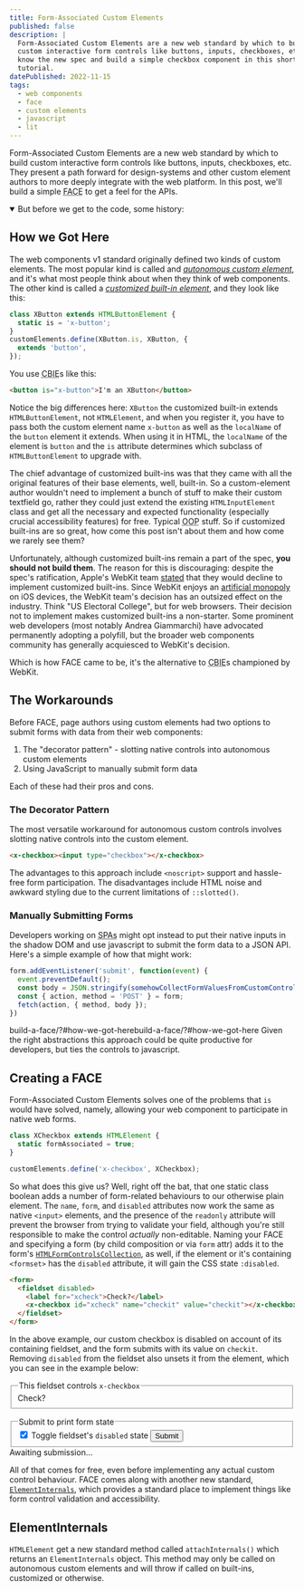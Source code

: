 ```yaml
---
title: Form-Associated Custom Elements
published: false
description: |
  Form-Associated Custom Elements are a new web standard by which to build
  custom interactive form controls like buttons, inputs, checkboxes, etc. Get to 
  know the new spec and build a simple checkbox component in this short 
  tutorial.
datePublished: 2022-11-15
tags:
  - web components
  - face
  - custom elements
  - javascript
  - lit
---
```


Form-Associated Custom Elements are a new web standard by which to build custom
interactive form controls like buttons, inputs, checkboxes, etc. They present a
path forward for design-systems and other custom element authors to more deeply
integrate with the web platform. In this post, we'll build a simple <abbr
title="Form-Associated custom element">FACE</abbr> to get a feel for the APIs.

<details open><summary>But before we get to the code, some history:</summary>

## How we Got Here

The web components v1 standard originally defined two kinds of custom elements.
The most popular kind is called and *[autonomous custom element][ace]*, and
it's what most people think about when they think of web components. The other
kind is called a *[customized built-in element][cbie]*, and they look like
this:

```js
class XButton extends HTMLButtonElement {
  static is = 'x-button';
}
customElements.define(XButton.is, XButton, {
  extends 'button',
});
```

You use <abbr title="customized-built-in-element">CBIE</abbr>s like this:

```html
<button is="x-button">I'm an XButton</button>
```

Notice the big differences here: `XButton` the customized built-in extends
`HTMLButtonElement`, not `HTMLElement`, and when you register it, you have to
pass both the custom element name `x-button` as well as the `localName` of the
`button` element it extends. When using it in HTML, the `localName` of the
element is `button` and the `is` attribute determines which subclass of
`HTMLButtonElement` to upgrade with.

The chief advantage of customized built-ins was that they came with all the
original features of their base elements, well, built-in. So a custom-element
author wouldn't need to implement a bunch of stuff to make their custom
textfield go, rather they could just extend the existing `HTMLInputElement`
class and get all the necessary and expected functionality (especially crucial
accessibility features) for free. Typical <abbr title="object-oriented
programming">OOP</abbr> stuff. So if customized built-ins are so great, how
come this post isn't about them and how come we rarely see them?

Unfortunately, although customized built-ins remain a part of the spec, **you
should not build them**. The reason for this is discouraging: despite the
spec's ratification, Apple's WebKit team [stated][no-cbie] that they would
decline to implement customized built-ins. Since WebKit enjoys an [artificial
monopoly][open-web-advocacy] on iOS devices, the WebKit team's decision has an
outsized effect on the industry. Think "US Electoral College", but for web
browsers. Their decision not to implement makes customized built-ins a
non-starter. Some prominent web developers (most notably Andrea Giammarchi)
have advocated permanently adopting a polyfill, but the broader web components
community has generally acquiesced to WebKit's decision.

Which is how FACE came to be, it's the alternative to <abbr
title="customized-built-in-element">CBIE</abbr>s championed by WebKit.

</details>

## The Workarounds

Before FACE, page authors using custom elements had two options to submit forms 
with data from their web components:

1. The "decorator pattern" - slotting native controls into autonomous custom elements
2. Using JavaScript to manually submit form data

Each of these had their pros and cons.

### The Decorator Pattern

The most versatile workaround for autonomous custom controls involves slotting 
native controls into the custom element.

```html
<x-checkbox><input type="checkbox"></x-checkbox>
```

The advantages to this approach include `<noscript>` support and hassle-free 
form participation. The disadvantages include HTML noise and awkward styling due 
to the current limitations of `::slotted()`.

### Manually Submitting Forms

Developers working on <abbr title="single page applications">SPAs</abbr> might 
opt instead to put their native inputs in the shadow DOM and use javascript to 
submit the form data to a JSON API. Here's a simple example of how that might 
work:

```js
form.addEventListener('submit', function(event) {
  event.preventDefault();
  const body = JSON.stringify(somehowCollectFormValuesFromCustomControls());
  const { action, method = 'POST' } = form;
  fetch(action, { method, body });
})
```
build-a-face/?#how-we-got-herebuild-a-face/?#how-we-got-here
Given the right abstractions this approach could be quite productive for 
developers, but ties the controls to javascript.

## Creating a FACE

Form-Associated Custom Elements solves one of the problems that `is` would have
solved, namely, allowing your web component to participate in native web forms.

```js
class XCheckbox extends HTMLElement {
  static formAssociated = true;
}

customElements.define('x-checkbox', XCheckbox);
```

So what does this give us? Well, right off the bat, that one static class
boolean adds a number of form-related behaviours to our otherwise plain
element. The `name`, `form`, and `disabled` attributes now work the same as
native `<input>` elements, and the presence of the `readonly` attribute will 
prevent the browser from trying to validate your field, although you're still 
responsible to make the control *actually* non-editable. Naming your FACE and 
specifying a form (by child composition or via `form` attr) adds it to the 
form's [`HTMLFormControlsCollection`][HTMLFormControlsCollection], as well, if 
the element or it's containing `<formset>` has the `disabled` attribute, it will 
gain the CSS state `:disabled`.

```html
<form>
  <fieldset disabled>
    <label for="xcheck">Check?</label>
    <x-checkbox id="xcheck" name="checkit" value="checkit"></x-checkbox>
  </fieldset>
</form>
```

In the above example, our custom checkbox is disabled on account of its 
containing fieldset, and the form submits with its value on `checkit`. Removing 
`disabled` from the fieldset also unsets it from the element, which you can see 
in the example below:

<form id="form">
  <fieldset id="set" disabled>
    <legend>This fieldset controls <code>x-checkbox</code></legend>
    <label for="xcheck">Check?</label>
    <x-checkbox id="xcheck" name="checkit"></x-checkbox>
  </fieldset>
</form>

<fieldset form="form">
  <legend>Submit to print form state</legend>
  <input id="toggle"
         type="checkbox"
         checked
         onchange="set.disabled=!set.disabled">
  <label for="toggle">Toggle fieldset's <code>disabled</code> state</label>
  <button type="submit" form="form">Submit</button>
</fieldset>
<output name="state" form="form">Awaiting submission...</output>

<script type="module">
customElements.define('x-checkbox', class XCheckbox extends HTMLElement {
  static formAssociated = true;
});

form.addEventListener('submit', function(event) {
  event.preventDefault();
  this.elements.state.textContent =
    `xcheck is ${xcheck.matches(':disabled') ? 'disabled' : 'enabled'}`;
});
</script>

All of that comes for free, even before implementing any actual custom control 
behaviour. FACE comes along with another new standard, 
[`ElementInternals`][ElementInternals], which provides a standard place to 
implement things like form control validation and accessibility.

## ElementInternals

`HTMLElement` get a new standard method called `attachInternals()` which returns 
an `ElementInternals` object. This method may only be called on autonomous 
custom elements and will throw if called on built-ins, customized or otherwise.

[ace]: https://html.spec.whatwg.org/multipage/custom-elements.html#autonomous-custom-element
[cbie]: https://html.spec.whatwg.org/multipage/custom-elements.html#customized-built-in-element
[no-cbie]: https://b.webkit.org/show_bug.cgi?id=182671
[open-web-advocacy]: https://open-web-advocacy.org/
[HTMLFormControlsCollection]: https://developer.mozilla.org/en-US/docs/Web/API/HTMLFormElement
[ElementInternals]: https://html.spec.whatwg.org/multipage/custom-elements.html#the-elementinternals-interface
